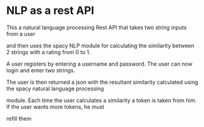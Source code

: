 # NLP as a rest API

This a natural language processing Rest API that takes two string inputs from a user

and then uses the spacy NLP module for calculating the similarity between 2 strings with a rating from 0 to 1.

A user registers by entering a username and password. The user can now login and enter two strings. 

The user is then returned a json with the resultant similarity calculated using the spacy natural language processing 

module. Each time the user calculates a similarity a token is taken from him. If the user wants more tokens, he must

refill them
